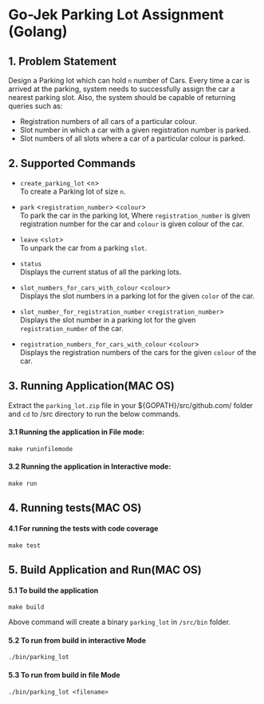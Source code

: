# Go-Jek Parking Lot Assignment (Golang)

## 1. Problem Statement
Design a Parking lot which can hold `n` number of Cars. Every time a car is arrived at the parking, system needs to successfully assign the car a nearest parking slot.
Also, the system should be capable of returning queries such as:
- Registration numbers of all cars of a particular colour.
- Slot number in which a car with a given registration number is parked.
- Slot numbers of all slots where a car of a particular colour is parked.

## 2. Supported Commands

- `create_parking_lot` <`n`>   
To create a Parking lot of size `n`.

- `park` <`registration_number`> <`colour`>   
To park the car in the parking lot, Where `registration_number` is given registration number for the car and `colour` is given colour of the car.

- `leave` <`slot`>   
To unpark the car from a parking `slot`.

- `status`   
Displays the current status of all the parking lots.

- `slot_numbers_for_cars_with_colour` <`colour`>   
Displays the slot numbers in a parking lot for the given `color` of the car.

- `slot_number_for_registration_number` <`registration_number`>   
Displays the slot number in a parking lot for the given `registration_number` of the car.

- `registration_numbers_for_cars_with_colour` <`colour`>   
Displays the registration numbers of the cars for the given `colour` of the car.

## 3. Running Application(MAC OS)
Extract the `parking_lot.zip` file in your ${GOPATH}/src/github.com/ folder and `cd` to /src directory to run the below commands.

#### 3.1 Running the application in File mode:

```
make runinfilemode
```

#### 3.2 Running the application in Interactive mode:

```
make run
```

## 4. Running tests(MAC OS)

#### 4.1 For running the tests with code coverage

```
make test
```

## 5. Build Application and Run(MAC OS)

#### 5.1 To build the application

```
make build
```
Above command will create a binary `parking_lot` in `/src/bin` folder.

#### 5.2 To run from build in interactive Mode

```
./bin/parking_lot
```

#### 5.3 To run from build in file Mode
```
./bin/parking_lot <filename>
```

